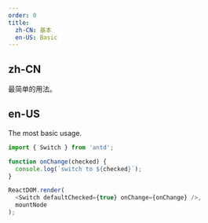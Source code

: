 ```yaml
---
order: 0
title:
  zh-CN: 基本
  en-US: Basic
---
```


## zh-CN

最简单的用法。

## en-US

The most basic usage.

````jsx
import { Switch } from 'antd';

function onChange(checked) {
  console.log(`switch to ${checked}`);
}

ReactDOM.render(
  <Switch defaultChecked={true} onChange={onChange} />,
  mountNode
);
````

<style>
.ant-switch {
  margin-bottom: 8px;
}
<style>
